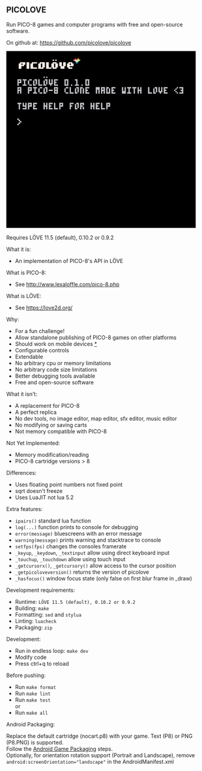 PICOLOVE
--------

Run PICO-8 games and computer programs with free and open-source software.

On github at: https://github.com/picolove/picolove

![Screenshot of PICOLOVE after startup](/assets/screenshot.png?raw=true "PICOLOVE screenshot after startup")

Requires LÖVE 11.5 (default), 0.10.2 or 0.9.2

What it is:

 * An implementation of PICO-8's API in LÖVE

What is PICO-8:

 * See http://www.lexaloffle.com/pico-8.php

What is LÖVE:

 * See https://love2d.org/

Why:

 * For a fun challenge!
 * Allow standalone publishing of PICO-8 games on other platforms
  * Should work on mobile devices [*](#android-packaging)
 * Configurable controls
 * Extendable
 * No arbitrary cpu or memory limitations
 * No arbitrary code size limitations
 * Better debugging tools available
 * Free and open-source software

What it isn't:

 * A replacement for PICO-8
 * A perfect replica
 * No dev tools, no image editor, map editor, sfx editor, music editor
 * No modifying or saving carts
 * Not memory compatible with PICO-8

Not Yet Implemented:

 * Memory modification/reading
 * PICO-8 cartridge versions > 8

Differences:

 * Uses floating point numbers not fixed point
 * sqrt doesn't freeze
 * Uses LuaJIT not lua 5.2

Extra features:

 * `ipairs()` standard lua function
 * `log(...)` function prints to console for debugging
 * `error(message)` bluescreens with an error message
 * `warning(message)` prints warning and stacktrace to console
 * `setfps(fps)` changes the consoles framerate
 * `_keyup`, `_keydown`, `_textinput` allow using direct keyboard input
 * `_touchup`, `_touchdown` allow using touch input
 * `_getcursorx()`, `_getcursory()` allow access to the cursor position
 * `_getpicoloveversion()` returns the version of picolove
 * `_hasfocus()` window focus state (only false on first blur frame in _draw)

Development requirements:

 * Runtime: `LÖVE 11.5 (default), 0.10.2 or 0.9.2`
 * Building: `make`
 * Formatting: `sed` and `stylua`
 * Linting: `luacheck`
 * Packaging: `zip`

Development:

 * Run in endless loop: `make dev`
 * Modify code
 * Press ctrl+q to reload

Before pushing:

 * Run `make format`
 * Run `make lint`
 * Run `make test`  
 or
 * Run `make all`

Android Packaging:

Replace the default cartridge (nocart.p8) with your game. Text (P8) or PNG (P8.PNG) is supported.  
Follow the [Android Game Packaging](https://bitbucket.org/MartinFelis/love-android-sdl2/wiki/Game_Packaging) steps.  
Optionally, for orientation rotation support (Portrait and Landscape), remove ```android:screenOrientation="landscape"``` in the AndroidManifest.xml

